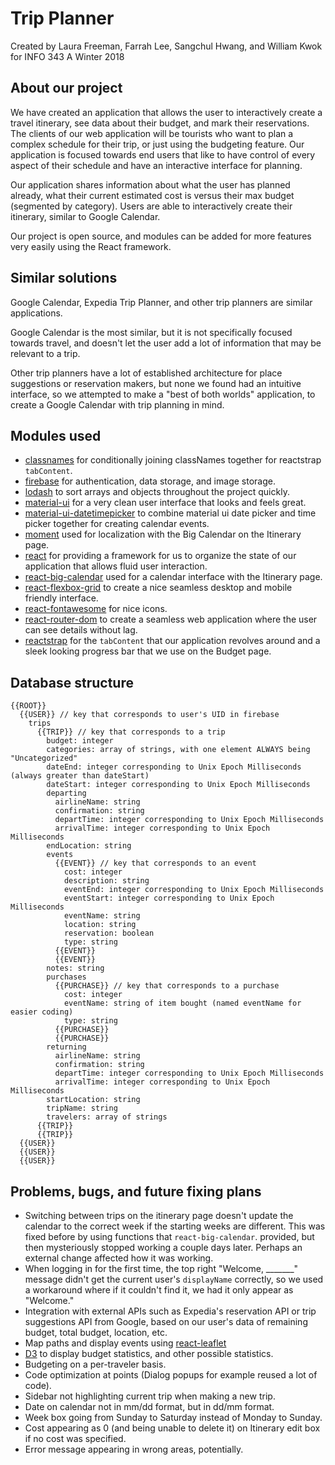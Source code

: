 # Trip Planner
Created by Laura Freeman, Farrah Lee, Sangchul Hwang, and William Kwok for INFO 343 A Winter 2018

## About our project
We have created an application that allows the user to interactively create a travel itinerary, see data about their budget, and mark their reservations. The clients of our web application will be tourists who want to plan a complex schedule for their trip, or just using the budgeting feature. Our application is focused towards end users that like to have control of every aspect of their schedule and have an interactive interface for planning.

Our application shares information about what the user has planned already, what their current estimated cost is versus their max budget (segmented by category). Users are able to interactively create their itinerary, similar to Google Calendar.

Our project is open source, and modules can be added for more features very easily using the React framework.

## Similar solutions
Google Calendar, Expedia Trip Planner, and other trip planners are similar applications.

Google Calendar is the most similar, but it is not specifically focused towards travel, and doesn't let the user add a lot of information that may be relevant to a trip.

Other trip planners have a lot of established architecture for place suggestions or reservation makers, but none we found had an intuitive interface, so we attempted to make a "best of both worlds" application, to create a Google Calendar with trip planning in mind.

## Modules used
* [classnames](https://www.npmjs.com/package/classnames) for conditionally joining classNames together for reactstrap `tabContent`.
* [firebase](https://www.npmjs.com/package/firebase) for authentication, data storage, and image storage.
* [lodash](https://www.npmjs.com/package/lodash) to sort arrays and objects throughout the project quickly.
* [material-ui](https://www.npmjs.com/package/material-ui) for a very clean user interface that looks and feels great.
* [material-ui-datetimepicker](https://www.npmjs.com/package/material-ui-datetimepicker) to combine material ui date picker and time picker together for creating calendar events.
* [moment](https://www.npmjs.com/package/moment) used for localization with the Big Calendar on the Itinerary page.
* [react](https://www.npmjs.com/package/react) for providing a framework for us to organize the state of our application that allows fluid user interaction.
* [react-big-calendar](https://www.npmjs.com/package/react-big-calendar) used for a calendar interface with the Itinerary page.
* [react-flexbox-grid](https://www.npmjs.com/package/react-flexbox-grid) to create a nice seamless desktop and mobile friendly interface.
* [react-fontawesome](https://www.npmjs.com/package/react-fontawesome) for nice icons.
* [react-router-dom](https://www.npmjs.com/package/react-router-dom) to create a seamless web application where the user can see details without lag.
* [reactstrap](https://www.npmjs.com/package/reactstrap) for the `tabContent` that our application revolves around and a sleek looking progress bar that we use on the Budget page.

## Database structure
```
{{ROOT}}
  {{USER}} // key that corresponds to user's UID in firebase
    trips
      {{TRIP}} // key that corresponds to a trip
        budget: integer
        categories: array of strings, with one element ALWAYS being "Uncategorized"
        dateEnd: integer corresponding to Unix Epoch Milliseconds (always greater than dateStart)
        dateStart: integer corresponding to Unix Epoch Milliseconds
        departing
          airlineName: string
          confirmation: string
          departTime: integer corresponding to Unix Epoch Milliseconds
          arrivalTime: integer corresponding to Unix Epoch Milliseconds
        endLocation: string
        events
          {{EVENT}} // key that corresponds to an event
            cost: integer
            description: string
            eventEnd: integer corresponding to Unix Epoch Milliseconds
            eventStart: integer corresponding to Unix Epoch Milliseconds
            eventName: string
            location: string
            reservation: boolean
            type: string
          {{EVENT}}
          {{EVENT}}
        notes: string
        purchases
          {{PURCHASE}} // key that corresponds to a purchase
            cost: integer
            eventName: string of item bought (named eventName for easier coding)
            type: string
          {{PURCHASE}}
          {{PURCHASE}}
        returning
          airlineName: string
          confirmation: string
          departTime: integer corresponding to Unix Epoch Milliseconds
          arrivalTime: integer corresponding to Unix Epoch Milliseconds
        startLocation: string
        tripName: string
        travelers: array of strings
      {{TRIP}}
      {{TRIP}}
  {{USER}}
  {{USER}}
  {{USER}}
```

## Problems, bugs, and future fixing plans
* Switching between trips on the itinerary page doesn't update the calendar to the correct week if the starting weeks are different. This was fixed before by using functions that `react-big-calendar`. provided, but then mysteriously stopped working a couple days later. Perhaps an external change affected how it was working.
* When logging in for the first time, the top right "Welcome, \_\_\_\_\_\_\_" message didn't get the current user's `displayName` correctly, so we used a workaround where if it couldn't find it, we had it only appear as "Welcome."
* Integration with external APIs such as Expedia's reservation API or trip suggestions API from Google, based on our user's data of remaining budget, total budget, location, etc.
* Map paths and display events using [react-leaflet](https://www.npmjs.com/package/react-leaflet)
* [D3](https://www.npmjs.com/package/d3) to display budget statistics, and other possible statistics.
* Budgeting on a per-traveler basis.
* Code optimization at points (Dialog popups for example reused a lot of code).
* Sidebar not highlighting current trip when making a new trip.
* Date on calendar not in mm/dd format, but in dd/mm format.
* Week box going from Sunday to Saturday instead of Monday to Sunday.
* Cost appearing as 0 (and being unable to delete it) on Itinerary edit box if no cost was specified.
* Error message appearing in wrong areas, potentially.
